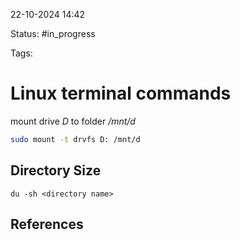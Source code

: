 

22-10-2024 14:42

Status: #in_progress

Tags:

# Linux terminal commands


mount drive *D* to folder */mnt/d*
``` bash
sudo mount -t drvfs D: /mnt/d
```

## Directory Size

``` shell
du -sh <directory name>
```
## References

